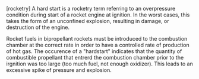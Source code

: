 [rocketry]
A hard start is a rocketry term referring to an overpressure condition during start of a rocket engine at ignition. In the worst cases, this takes the form of an unconfined explosion, resulting in damage, or destruction of the engine.

Rocket fuels in bipropellant rockets must be introduced to the combustion chamber at the correct rate in order to have a controlled rate of production of hot gas. The occurence of a "hardstart" indicates that the quantity of combustible propellant that entrerd the combustion chamber prior to the irgnition was too large (too much fuel, not enough oxidizer). This leads to an excessive spike of pressure and explosion. 
